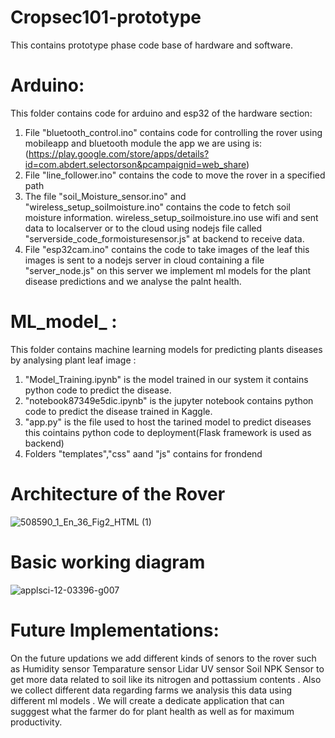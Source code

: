 # Cropsec101-prototype
This contains prototype phase code base of hardware and software.

# Arduino:
This folder contains code for arduino and esp32 of the hardware section:

1) File "bluetooth_control.ino" contains code for controlling the rover using
   mobileapp and bluetooth module the app we are using is:(https://play.google.com/store/apps/details?id=com.abdert.selectorson&pcampaignid=web_share)
2) File "line_follower.ino" contains the code to move the rover in a specified path
3) The file "soil_Moisture_sensor.ino" and "wireless_setup_soilmoisture.ino" contains the code to fetch soil moisture information. wireless_setup_soilmoisture.ino use wifi and sent
   data to localserver or to the cloud using nodejs file called "serverside_code_formoisturesensor.js" at backend to receive data.
4) File "esp32cam.ino" contains the code to take images of the leaf this images is sent to a nodejs server in cloud containing a file "server_node.js"
   on this server we implement ml models for the plant disease predictions and we analyse the palnt health.

# ML_model_ :
This folder contains machine learning models for predicting plants diseases by analysing plant leaf image :

1) "Model_Training.ipynb" is the model trained in our system it contains python code to predict the disease.
2) "notebook87349e5dic.ipynb" is the jupyter notebook  contains python code to predict the disease trained in Kaggle.
3) "app.py" is the file used to host the tarined model to predict diseases this cointains python code to deployment(Flask framework is used as backend)
4) Folders "templates","css" aand "js" contains for frondend

# Architecture of the Rover
 ![508590_1_En_36_Fig2_HTML (1)](https://github.com/user-attachments/assets/6a20a2cb-6105-44f3-a674-0021a9aaa26a)

# Basic working diagram 

![applsci-12-03396-g007](https://github.com/user-attachments/assets/876ae808-48c1-43af-80b8-aa8771c60d3c)

# Future Implementations:
On the future updations we add different kinds of senors to the rover such as
Humidity sensor
Temparature sensor 
Lidar
UV sensor
Soil NPK Sensor to get more data related to soil like its nitrogen and pottassium contents . Also we collect different
data regarding farms we analysis this data using different ml models . We will create a dedicate application that 
can sugggest what the farmer do for plant health as well as for maximum productivity.
